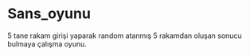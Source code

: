 # Sans_oyunu
5 tane rakam girişi yaparak random atanmış 5 rakamdan oluşan sonucu bulmaya çalışma oyunu.
